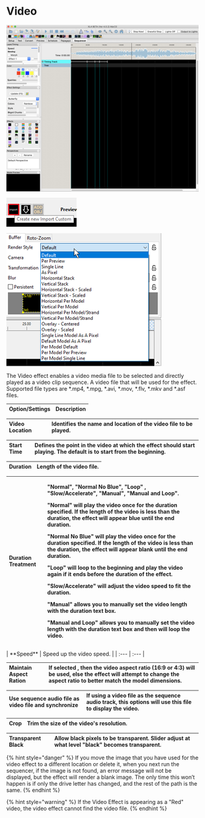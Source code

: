 # Video

![Icon](../../.gitbook/assets/image%20%28339%29.png)

![Sequencer Grid](../../.gitbook/assets/image%20%28429%29.png)

![](../../.gitbook/assets/image%20%28695%29.png)

The Video effect enables a video media file to be selected and directly played as a video clip sequence. A video file that will be used for the effect. Supported file types are \*.mp4, \*.mpg, \*.avi, \*.mov, \*.flv, \*.mkv and \*.asf files.

| Option/Settings | Description |
| :--- | :--- |


| **Video Location** | Identifies the name and location of the video file to be played. |
| :--- | :--- |


| **Start Time** | Defines the point in the video at which the effect should start playing. The default is to start from the beginning. |
| :--- | :--- |


| **Duration** | Length of the video file. |
| :--- | :--- |


<table>
  <thead>
    <tr>
      <th style="text-align:left"><b>Duration Treatment</b>
      </th>
      <th style="text-align:left">
        <p>&quot;Normal&quot;, &quot;Normal No Blue&quot;, &quot;Loop&quot; , &quot;Slow/Accelerate&quot;,
          &quot;Manual&quot;, &quot;Manual and Loop&quot;.</p>
        <p>&quot;Normal&quot; will play the video once for the duration specified.
          If the length of the video is less than the duration, the effect will appear
          blue until the end duration.</p>
        <p>&quot;Normal No Blue&quot; will play the video once for the duration specified.
          If the length of the video is less than the duration, the effect will appear
          blank until the end duration.</p>
        <p>&quot;Loop&quot; will loop to the beginning and play the video again if
          it ends before the duration of the effect.</p>
        <p>&quot;Slow/Accelerate&quot; will adjust the video speed to fit the duration.</p>
        <p>&quot;Manual&quot; allows you to manually set the video length with the
          duration text box.</p>
        <p>&quot;Manual and Loop&quot; allows you to manually set the video length
          with the duration text box and then will loop the video.</p>
      </th>
    </tr>
  </thead>
  <tbody></tbody>
</table>| **Speed** | Speed up the video speed. |
| :--- | :--- |


| **Maintain Aspect Ration** | If selected , then the video aspect ratio \(16:9 or 4:3\) will be used, else the effect will attempt to change the aspect ratio to better match the model dimensions. |
| :--- | :--- |


| **Use sequence audio file as video file and synchronize** | If using a video file as the sequence audio track, this options will use this file to display the video. |
| :--- | :--- |


| **Crop** | Trim the size of the video's resolution. |
| :--- | :--- |


| **Transparent Black** | Allow black pixels to be transparent. Slider adjust at what level "black" becomes transparent. |
| :--- | :--- |


{% hint style="danger" %}
If you move the image that you have used for the video effect to a different location or delete it, when you next run the sequencer, if the image is not found, an error message will not be displayed, but the effect will render a blank image. The only time this won’t happen is if only the drive letter has changed, and the rest of the path is the same.
{% endhint %}

{% hint style="warning" %}
If the Video Effect is appearing as a "Red" video, the video effect cannot find the video file.
{% endhint %}

